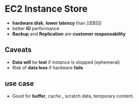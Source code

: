  # EC2 Instance Store

- **hardware disk**, **lower latency** than [[EBS]]
- better **IO** performance
- **Backup** and **Replication** are **customer responsability**

## Caveats
- **Data will** be **lost** if instance is stopped (ephemeral)
- Risk of **data loss** if hardware **fails**

## use case
- Good for **buffer**, cache **,** scratch data, temporary content.
